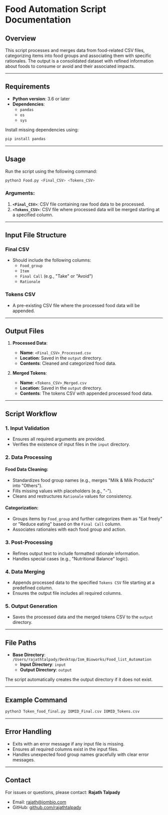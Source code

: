 # Food Automation Script Documentation

## Overview
This script processes and merges data from food-related CSV files, categorizing items into food groups and associating them with specific rationales. The output is a consolidated dataset with refined information about foods to consume or avoid and their associated impacts.

---

## Requirements
- **Python version**: 3.6 or later
- **Dependencies**:
  - `pandas`
  - `os`
  - `sys`

Install missing dependencies using:
```bash
pip install pandas
```

---

## Usage
Run the script using the following command:
```bash
python3 Food.py <Final_CSV> <Tokens_CSV>
```

### Arguments:
1. **`<Final_CSV>`**: CSV file containing raw food data to be processed.
2. **`<Tokens_CSV>`**: CSV file where processed data will be merged starting at a specified column.

---

## Input File Structure
### **Final CSV**
- Should include the following columns:
  - `Food_group`
  - `Item`
  - `Final Call` (e.g., "Take" or "Avoid")
  - `Rationale`

### **Tokens CSV**
- A pre-existing CSV file where the processed food data will be appended.

---

## Output Files
1. **Processed Data**:
   - **Name**: `<Final_CSV>_Processed.csv`
   - **Location**: Saved in the `output` directory.
   - **Contents**: Cleaned and categorized food data.

2. **Merged Tokens**:
   - **Name**: `<Tokens_CSV>_Merged.csv`
   - **Location**: Saved in the `output` directory.
   - **Contents**: The tokens CSV with appended processed food data.

---

## Script Workflow

### 1. **Input Validation**
   - Ensures all required arguments are provided.
   - Verifies the existence of input files in the `input` directory.

### 2. **Data Processing**
#### **Food Data Cleaning**:
   - Standardizes food group names (e.g., merges "Milk & Milk Products" into "Others").
   - Fills missing values with placeholders (e.g., "-").
   - Cleans and restructures `Rationale` values for consistency.

#### **Categorization**:
   - Groups items by `Food_group` and further categorizes them as "Eat freely" or "Reduce eating" based on the `Final Call` column.
   - Associates rationales with each food group and action.

### 3. **Post-Processing**
   - Refines output text to include formatted rationale information.
   - Handles special cases (e.g., "Nutritional Balance" logic).

### 4. **Data Merging**
   - Appends processed data to the specified `Tokens CSV` file starting at a predefined column.
   - Ensures the output file includes all required columns.

### 5. **Output Generation**
   - Saves the processed data and the merged tokens CSV to the `output` directory.

---

## File Paths
- **Base Directory**: `/Users/rajathtalpady/Desktop/Iom_Bioworks/Food_list_Automation`
  - **Input Directory**: `input`
  - **Output Directory**: `output`

The script automatically creates the output directory if it does not exist.

---

## Example Command
```bash
python3 Token_food_final.py IOMID_Final.csv IOMID_Tokens.csv
```

---

## Error Handling
- Exits with an error message if any input file is missing.
- Ensures all required columns exist in the input files.
- Handles unexpected food group names gracefully with clear error messages.

---

## Contact
For issues or questions, please contact:
**Rajath Talpady**
- Email: rajath@iombio.com
- GitHub: [github.com/rajathtalpady](https://github.com/rajathtalpady)

